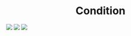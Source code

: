<h1 align="center"> Condition </h1>
<img src="https://user-images.githubusercontent.com/25712677/58659596-72f0d780-82c7-11e9-87ad-7d2988bb33b3.png" style="max-width:100%;">
<img src="https://user-images.githubusercontent.com/25712677/58659604-7a17e580-82c7-11e9-879a-0a26ab36a302.png" style="max-width:100%;">
<img src="https://user-images.githubusercontent.com/25712677/58659605-7ab07c00-82c7-11e9-84ba-af5c4f9615a7.png" style="max-width:100%;">
